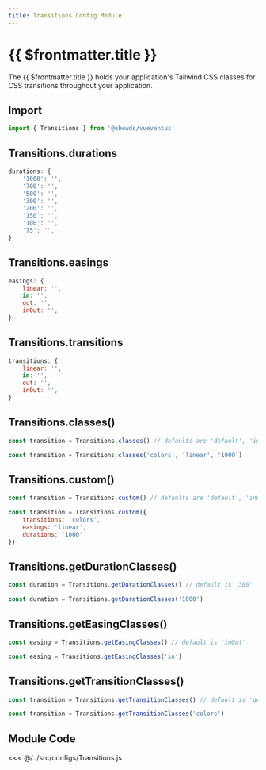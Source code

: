 ```yaml
---
title: Transitions Config Module
---
```


<script setup>
    import DocsPackageVersion from '../../../src/views/compos/DocsPackageVersion.vue'
</script>







# {{ $frontmatter.title }}

The {{ $frontmatter.title }} holds your application's Tailwind CSS classes for CSS transitions throughout your application.





## Import

```javascript
import { Transitions } from '@obewds/vueventus'
```






## Transitions.durations

```javascript
durations: {
    '1000': '',
    '700': '',
    '500': '',
    '300': '',
    '200': '',
    '150': '',
    '100': '',
    '75': '',
}
```






## Transitions.easings

```javascript
easings: {
    linear: '',
    in: '',
    out: '',
    inOut: '',
}
```






## Transitions.transitions

```javascript
transitions: {
    linear: '',
    in: '',
    out: '',
    inOut: '',
}
```






## Transitions.classes()

```javascript
const transition = Transitions.classes() // defaults are 'default', 'inOut', '300'
```

```javascript
const transition = Transitions.classes('colors', 'linear', '1000')
```






## Transitions.custom()

```javascript
const transition = Transitions.custom() // defaults are 'default', 'inOut', '300'
```

```javascript
const transition = Transitions.custom({
    transitions: 'colors',
    easings: 'linear',
    durations: '1000'
})
```





## Transitions.getDurationClasses()

```javascript
const duration = Transitions.getDurationClasses() // default is '300'
```

```javascript
const duration = Transitions.getDurationClasses('1000')
```






## Transitions.getEasingClasses()

```javascript
const easing = Transitions.getEasingClasses() // default is 'inOut'
```

```javascript
const easing = Transitions.getEasingClasses('in')
```






## Transitions.getTransitionClasses()

```javascript
const transition = Transitions.getTransitionClasses() // default is 'default'
```

```javascript
const transition = Transitions.getTransitionClasses('colors')
```









## Module Code

<<< @/../src/configs/Transitions.js






<DocsPackageVersion/>



